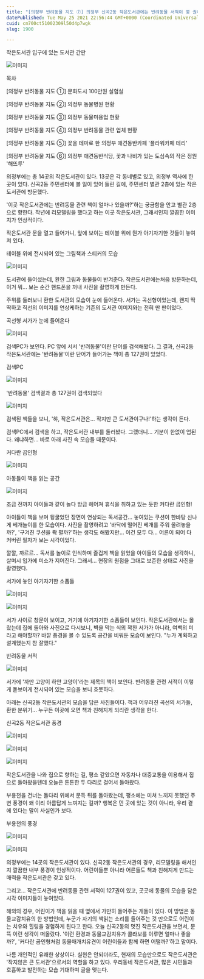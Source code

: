 ```yaml
---
title: "[의정부 반려동물 지도 ⑦] 의정부 신곡2동 작은도서관에는 반려동물 서적이 몇 권이나 있을까?"
datePublished: Tue May 25 2021 22:56:44 GMT+0000 (Coordinated Universal Time)
cuid: cm700ct51002309l50d4p7wgk
slug: 1900

---
```



작은도서관 입구에 있는 도서관 간판

![이미지](https://cdn.hashnode.com/res/hashnode/image/upload/v1739249653642/634987c3-8b32-4a42-a048-323d6d0ed2c1.jpeg)

목차

[의정부 반려동물 지도 ①] 문화도시 100만원 실험실

[의정부 반려동물 지도 ②] 의정부 동물병원 현황

[의정부 반려동물 지도 ③] 의정부 동물미용업 현황

[의정부 반려동물 지도 ④] 의정부 반려동물 관련 업체 현황

[의정부 반려동물 지도 ⑤] 꽃을 테마로 한 의정부 애견동반카페 '플라워카페 테리'

[의정부 반려동물 지도 ⑥] 의정부 애견동반식당, 꽃과 나비가 있는 도심속의 작은 정원 '해뜨루'

의정부에는 총 14곳의 작은도서관이 있다. 13곳은 각 동네별로 있고, 의정부 역사에 한 곳이 있다. 신곡2동 주민센터에 볼 일이 있어 들린 길에, 주민센터 별관 2층에 있는 작은도서관에 방문했다.

'이곳 작은도서관에는 반려동물 관련 책이 얼마나 있을까?'하는 궁금함을 안고 별관 2층으로 향한다. 작년에 리모델링을 했다고 하는 이곳 작은도서관, 그래서인지 깔끔한 이미지가 인상적이다.

작은도서관 문을 열고 들어가니, 앞에 보이는 테이블 위에 뭔가 아기자기한 것들이 놓여져 있다.

테이블 위에 전시되어 있는 그림책과 스티커의 모습

![이미지](https://cdn.hashnode.com/res/hashnode/image/upload/v1739249655924/1ad70e08-3487-459f-866d-6e1562c13b62.jpeg)

도서관에 들어섰는데, 환한 그림과 동물들이 반겨준다. 작은도서관에는처음 방문하는데, 이거 뭐... 보는 순간 핸드폰을 꺼내 사진을 촬영하게 만든다.

주위를 둘러보니 환한 도서관의 모습이 눈에 들어온다. 서가는 곡선형이었는데, 왠지 딱딱하고 직선의 이미지를 연상케하는 기존의 도서관 이미지와는 전혀 딴 판이었다.

곡선형 서가가 눈에 들어온다

![이미지](https://cdn.hashnode.com/res/hashnode/image/upload/v1739249658059/f8e60716-947e-4c29-ab2c-91c9a6143cd3.jpeg)

검색PC가 보인다. PC 앞에 서서 '반려동물'이란 단어를 검색해봤다. 그 결과, 신곡2동 작은도서관에는 '반려동물'이란 단어가 들어가는 책이 총 127권이 있었다.

검색PC

![이미지](https://cdn.hashnode.com/res/hashnode/image/upload/v1739249659928/bc54f5a8-5d05-41b6-8c56-062b613f54ce.jpeg)

'반려동물' 검색결과 총 127권이 검색되었다

![이미지](https://cdn.hashnode.com/res/hashnode/image/upload/v1739249661859/cab1b25d-8c89-481d-be0f-179de988134d.jpeg)

검색된 책들을 보니, '햐, 작은도서관은... 작지만 큰 도서관이구나!'하는 생각이 든다.

검색PC에서 검색을 하고, 작은도서관 내부를 둘러봤다. 그랬더니... 기분이 한없이 업된다. 왜냐하면... 바로 아래 사진 속 모습들 때문이다.

커다란 곰인형

![이미지](https://cdn.hashnode.com/res/hashnode/image/upload/v1739249664012/95ad1cb5-fb27-4f1a-91a3-0b5ff5566d62.jpeg)

아동들이 책을 읽는 공간

![이미지](https://cdn.hashnode.com/res/hashnode/image/upload/v1739249666043/1134f41f-7d72-499a-81ee-84da3cc16773.jpeg)

조금 전까지 아이들과 같이 놀다 방금 헤어져 휴식을 취하고 있는 듯한 커다란 곰인형!

아이들이 책을 보며 뒹굴었던 장면이 연상되는 독서공간... 놓여있는 쿠션이 한바탕 신나게 베개놀이를 한 모습이다. 사진을 촬영하려고 '바닥에 떨어진 베개를 주워 올려놓을까?', '구겨진 쿠션을 쫙 펼까?'하는 생각도 해봤지만... 이건 모두 다... 어른이 되어 다 커버린 필자가 보는 시각이었다.

깔깔, 꺄르르... 독서를 놀이로 인식하며 즐겁게 책을 읽었을 아이들의 모습을 생각하니, 살며시 입가에 미소가 지어진다. 그래서... 현장의 원점을 그대로 보존한 상태로 사진을 촬영했다.

서가에 놓인 아기자기한 소품들

![이미지](https://cdn.hashnode.com/res/hashnode/image/upload/v1739249668136/14d4dcd9-1b42-4431-ba31-ea1d4f22891c.jpeg)

![이미지](https://cdn.hashnode.com/res/hashnode/image/upload/v1739249670016/f2e1fe2f-3bce-4447-81df-cbdb7c0c0c9f.jpeg)

서가 사이로 창문이 보이고, 거기에 아기자기한 소품들이 보인다. 작은도서관에서는 몰랐는데 집에 돌아와 사진으로 다시보니, 벽을 막는 식의 꽉찬 서가가 아니라, 여백의 미라고 해야할까? 바깥 풍경을 볼 수 있도록 공간을 비워둔 모습이 보인다. "누가 계획하고 설계했는지 참 잘했다."

반려동물 서적

![이미지](https://cdn.hashnode.com/res/hashnode/image/upload/v1739249671921/5ee375c8-c383-4943-99a6-529b5c9d50a9.jpeg)

서가에 '까만 고양이 하얀 고양이'라는 제목의 책이 보인다. 반려동물 관련 서적이 이렇게 돋보이게 전시되어 있는 모습을 보니 흐뭇하다.

아래는 신곡2동 작은도서관의 모습을 담은 사진들이다. 책과 어우러진 곡선의 서가들, 환한 분위기... 누구든 이곳에 오면 책과 친해지게 되리란 생각을 한다.

신곡2동 작은도서관 풍경

![이미지](https://cdn.hashnode.com/res/hashnode/image/upload/v1739249674024/19c3b50b-51da-4190-b090-53d811b70669.jpeg)

![이미지](https://cdn.hashnode.com/res/hashnode/image/upload/v1739249676469/8dd83c61-f0ea-49a3-8c47-4e06cf6c136d.jpeg)

![이미지](https://cdn.hashnode.com/res/hashnode/image/upload/v1739249678514/bd96d14e-aa45-44c6-99e8-063c9198d2ac.jpeg)

작은도서관을 나와 집으로 향하는 길, 평소 같았으면 자동차나 대중교통을 이용해서 집으로 돌아왔을텐데 오늘은 튼튼한 두 다리로 걸어서 돌아왔다.

부용천을 건너는 돌다리 위에서 문득 뒤를 돌아봤는데, 평소에는 미쳐 느끼지 못했던 주변 풍경이 왜 이리 아름답게 느껴지는 걸까? 행복은 먼 곳에 있는 것이 아니라, 우리 곁에 있다는 말이 사실인가 보다.

부용천의 풍경

![이미지](https://cdn.hashnode.com/res/hashnode/image/upload/v1739249680686/160cacd4-5746-4e7f-aca0-937948c867f4.jpeg)

![이미지](https://cdn.hashnode.com/res/hashnode/image/upload/v1739249682635/69d4104e-36b9-4897-b99d-dfaad39dedac.jpeg)

의정부에는 14곳의 작은도서관이 있다. 신곡2동 작은도서관의 경우, 리모델링을 해서인지 깔끔한 내부 풍경이 인상적이다. 어린이들뿐 아니라 어른들도 책과 친해지게 만드는 매력을 작은도서관은 갖고 있다.

그리고... 작은도서관에 반려동물 관련 서적이 127권이 있고, 곳곳에 동물의 모습을 담은 시각 이미지들이 놓여있다.

해외의 경우, 어린이가 책을 읽을 때 옆에서 가만히 들어주는 개들이 있다. 이 방법은 동물교감치유의 한 방법인데, 누군가 자기의 책읽는 소리를 들어주는 것 만으로도 어린이는 치유와 힐링을 경험하게 된다고 한다. 오늘 신곡2동의 멋진 작은도서관을 보면서, 문뜩 이런 생각이 떠올랐다. '이런 환경과 동물교감치유가 콜라보를 이루면 얼마나 좋을까?', '커다란 곰인형처럼 동물매개치유견이 어린이들과 함께 하면 어떨까?'하고 말이다.

나름 개인적인 유쾌한 상상이다. 실현은 안되더라도, 현재의 모습만으로도 작은도서관은 '작지않은 큰 도서관'으로서의 역할을 하고 있다. 우리동네 작은도서관, 많은 시민들과 호흡하고 발전하는 모습 기대하며 글을 맺는다.